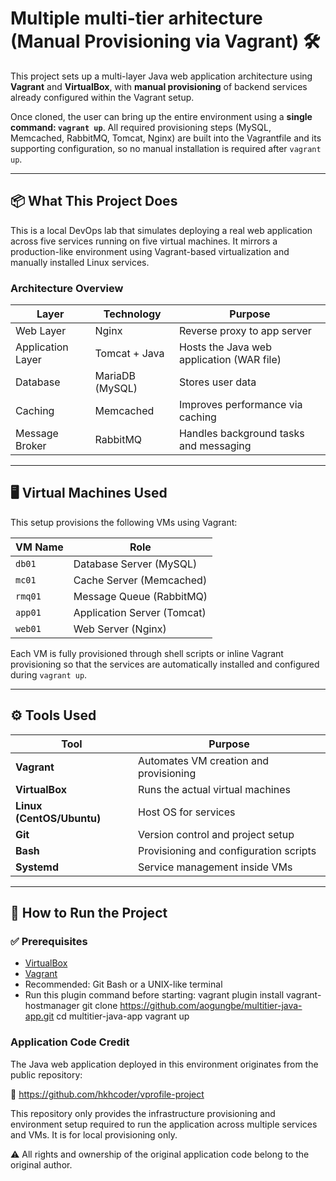 # Multiple multi-tier arhitecture (Manual Provisioning via Vagrant) 🛠️

This project sets up a multi-layer Java web application architecture using **Vagrant** and **VirtualBox**, with **manual provisioning** of backend services already configured within the Vagrant setup.

Once cloned, the user can bring up the entire environment using a **single command: `vagrant up`**. All required provisioning steps (MySQL, Memcached, RabbitMQ, Tomcat, Nginx) are built into the Vagrantfile and its supporting configuration, so no manual installation is required after `vagrant up`.

---

## 📦 What This Project Does

This is a local DevOps lab that simulates deploying a real web application across five services running on five virtual machines. It mirrors a production-like environment using Vagrant-based virtualization and manually installed Linux services.

### Architecture Overview

| Layer            | Technology     | Purpose                      |
|------------------|----------------|-------------------------------|
| Web Layer        | Nginx          | Reverse proxy to app server  |
| Application Layer| Tomcat + Java  | Hosts the Java web application (WAR file) |
| Database         | MariaDB (MySQL)| Stores user data              |
| Caching          | Memcached      | Improves performance via caching |
| Message Broker   | RabbitMQ       | Handles background tasks and messaging |

---

## 🖥️ Virtual Machines Used

This setup provisions the following VMs using Vagrant:

| VM Name | Role            |
|---------|-----------------|
| `db01`  | Database Server (MySQL) |
| `mc01`  | Cache Server (Memcached) |
| `rmq01` | Message Queue (RabbitMQ) |
| `app01` | Application Server (Tomcat) |
| `web01` | Web Server (Nginx) |

Each VM is fully provisioned through shell scripts or inline Vagrant provisioning so that the services are automatically installed and configured during `vagrant up`.

---

## ⚙️ Tools Used

| Tool          | Purpose                               |
|---------------|----------------------------------------|
| **Vagrant**   | Automates VM creation and provisioning |
| **VirtualBox**| Runs the actual virtual machines       |
| **Linux (CentOS/Ubuntu)** | Host OS for services       |
| **Git**       | Version control and project setup      |
| **Bash**      | Provisioning and configuration scripts |
| **Systemd**   | Service management inside VMs          |

---

## 🚀 How to Run the Project

### ✅ Prerequisites

- [VirtualBox](https://www.virtualbox.org/)
- [Vagrant](https://www.vagrantup.com/)
- Recommended: Git Bash or a UNIX-like terminal
- Run this plugin command before starting: vagrant plugin install vagrant-hostmanager
 git clone https://github.com/aogungbe/multitier-java-app.git
 cd multitier-java-app
 vagrant up

### Application Code Credit
The Java web application deployed in this environment originates from the public repository:

🔗 https://github.com/hkhcoder/vprofile-project

This repository only provides the infrastructure provisioning and environment setup required to run the application across multiple services and VMs. It is for local provisioning only.

⚠️ All rights and ownership of the original application code belong to the original author.

